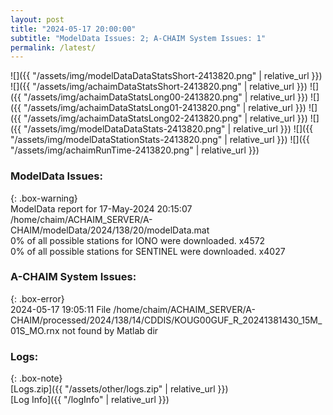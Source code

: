 ```yaml
---
layout: post
title: "2024-05-17 20:00:00"
subtitle: "ModelData Issues: 2; A-CHAIM System Issues: 1"
permalink: /latest/
---
```


![]({{ "/assets/img/modelDataDataStatsShort-2413820.png" | relative_url }})
![]({{ "/assets/img/achaimDataStatsShort-2413820.png" | relative_url }})
![]({{ "/assets/img/achaimDataStatsLong00-2413820.png" | relative_url }})
![]({{ "/assets/img/achaimDataStatsLong01-2413820.png" | relative_url }})
![]({{ "/assets/img/achaimDataStatsLong02-2413820.png" | relative_url }})
![]({{ "/assets/img/modelDataDataStats-2413820.png" | relative_url }})
![]({{ "/assets/img/modelDataStationStats-2413820.png" | relative_url }})
![]({{ "/assets/img/achaimRunTime-2413820.png" | relative_url }})


### ModelData Issues:  
  
{: .box-warning}  
 ModelData report for 17-May-2024 20:15:07   
 /home/chaim/ACHAIM_SERVER/A-CHAIM/modelData/2024/138/20/modelData.mat   
 0% of all possible stations for IONO were downloaded. x4572   
 0% of all possible stations for SENTINEL were downloaded. x4027   
  
### A-CHAIM System Issues:  
  
{: .box-error}  
2024-05-17 19:05:11 File /home/chaim/ACHAIM_SERVER/A-CHAIM/processed/2024/138/14/CDDIS/KOUG00GUF_R_20241381430_15M_01S_MO.rnx not found by Matlab dir  

### Logs:  
  
{: .box-note}  
[Logs.zip]({{ "/assets/other/logs.zip" | relative_url }})  
[Log Info]({{ "/logInfo" | relative_url }})  
